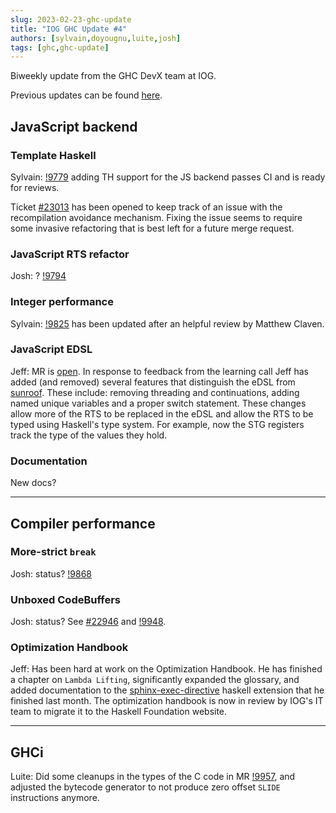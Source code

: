 ```yaml
---
slug: 2023-02-23-ghc-update
title: "IOG GHC Update #4"
authors: [sylvain,doyougnu,luite,josh]
tags: [ghc,ghc-update]
---
```


Biweekly update from the GHC DevX team at IOG.

Previous updates can be found [here](https://engineering.iog.io/tags/ghc-update).

## JavaScript backend

### Template Haskell

Sylvain: [!9779](https://gitlab.haskell.org/ghc/ghc/-/merge_requests/9779)
adding TH support for the JS backend passes CI and is ready for reviews.

Ticket [#23013](https://gitlab.haskell.org/ghc/ghc/-/issues/23013) has been
opened to keep track of an issue with the recompilation avoidance mechanism.
Fixing the issue seems to require some invasive refactoring that is best left
for a future merge request.

### JavaScript RTS refactor

Josh: ? [!9794](https://gitlab.haskell.org/ghc/ghc/-/merge_requests/9794)


### Integer performance

Sylvain: [!9825](https://gitlab.haskell.org/ghc/ghc/-/merge_requests/9825) has
been updated after an helpful review by Matthew Claven.

### JavaScript EDSL

Jeff: MR is [open](https://gitlab.haskell.org/ghc/ghc/-/merge_requests/10000).
In response to feedback from the learning call Jeff has added (and removed)
several features that distinguish the eDSL from
[sunroof](https://github.com/ku-fpg/sunroof-compiler). These include: removing
threading and continuations, adding named unique variables and a proper switch
statement. These changes allow more of the RTS to be replaced in the eDSL and
allow the RTS to be typed using Haskell's type system. For example, now the STG
registers track the type of the values they hold.

### Documentation

New docs?

----


## Compiler performance

### More-strict `break`

Josh: status? [!9868](https://gitlab.haskell.org/ghc/ghc/-/merge_requests/9868)

### Unboxed CodeBuffers

Josh: status? See [#22946](https://gitlab.haskell.org/ghc/ghc/-/issues/22946) and [!9948](https://gitlab.haskell.org/ghc/ghc/-/merge_requests/9948).

### Optimization Handbook

Jeff: Has been hard at work on the Optimization Handbook. He has finished a
chapter on `Lambda Lifting`, significantly expanded the glossary, and added
documentation to the
[sphinx-exec-directive](https://github.com/yongrenjie/sphinx-exec-directive)
haskell extension that he finished last month. The optimization handbook is now
in review by IOG's IT team to migrate it to the Haskell Foundation website.


----

## GHCi

Luite: Did some cleanups in the types of the C code in MR
[!9957](https://gitlab.haskell.org/ghc/ghc/-/merge_requests/9957), and adjusted
the bytecode generator to not produce zero offset `SLIDE` instructions anymore.
